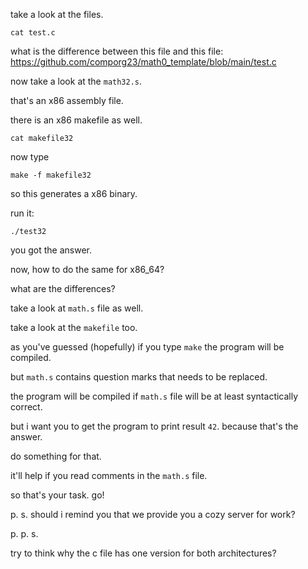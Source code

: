 

take a look at the files.

```
cat test.c
```

what is the difference between this file and this file: https://github.com/comporg23/math0_template/blob/main/test.c

now take a look at the `math32.s`.

that's an x86 assembly file.

there is an x86 makefile as well.

```
cat makefile32
```

now type

```
make -f makefile32
```

so this generates a x86 binary.

run it:

```
./test32
```

you got the answer.

now, how to do the same for x86_64?

what are the differences?

take a look at `math.s` file as well.

take a look at the `makefile` too.

as you've guessed (hopefully) if you type `make` the program will be compiled.

but `math.s` contains question marks that needs to be replaced.

the program will be compiled if `math.s` file will be at least syntactically correct.

but i want you to get the program to print result `42`. because that's the answer.

do something for that.

it'll help if you read comments in the `math.s` file.


so that's your task.
go!



p. s. should i remind you  that we provide you a cozy server for work?

p. p. s.

try to think why the c file has one version for both architectures?
